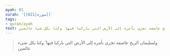 ```yaml
---
ayah: 81
surah: '[[021|سورة]]'
tags:
- quran/ayah
text: ولسليمان الريح عاصفة تجري بأمره إلى الأرض التي باركنا فيها ۚ وكنا بكل شيء عالمين
---
```

> ولسليمان الريح عاصفة تجري بأمره إلى الأرض التي باركنا فيها ۚ وكنا بكل شيء عالمين
